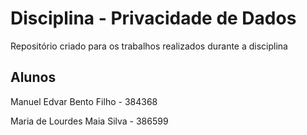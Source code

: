 # Disciplina - Privacidade de Dados

Repositório criado para os trabalhos realizados durante a disciplina

## Alunos

Manuel Edvar Bento Filho - 384368

Maria de Lourdes Maia Silva - 386599
